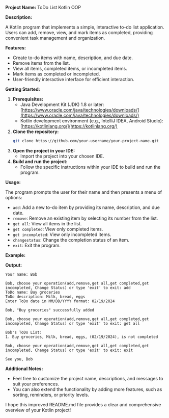 
**Project Name:** ToDo List Kotlin OOP

**Description:**

A Kotlin program that implements a simple, interactive to-do list application. Users can add, remove, view, and mark items as completed, providing convenient task management and organization.

**Features:**

- Create to-do items with name, description, and due date.
- Remove items from the list.
- View all items, completed items, or incompleted items.
- Mark items as completed or incompleted.
- User-friendly interactive interface for efficient interaction.

**Getting Started:**

1. **Prerequisites:**
   - Java Development Kit (JDK) 1.8 or later: [https://www.oracle.com/java/technologies/downloads/](https://www.oracle.com/java/technologies/downloads/)
   - Kotlin development environment (e.g., IntelliJ IDEA, Android Studio): [https://kotlinlang.org/](https://kotlinlang.org/)
2. **Clone the repository:**
   ```bash
   git clone https://github.com/your-username/your-project-name.git
   ```
3. **Open the project in your IDE:**
   - Import the project into your chosen IDE.
4. **Build and run the project:**
   - Follow the specific instructions within your IDE to build and run the program.

**Usage:**

The program prompts the user for their name and then presents a menu of options:

- `add`: Add a new to-do item by providing its name, description, and due date.
- `remove`: Remove an existing item by selecting its number from the list.
- `get all`: View all items in the list.
- `get completed`: View only completed items.
- `get incompleted`: View only incompleted items.
- `changestatus`: Change the completion status of an item.
- `exit`: Exit the program.

**Example:**

**Output:**

```
Your name: Bob

Bob, choose your operation(add,remove,get all,get completed,get incompleted, Change Status) or type 'exit' to exit: add
ToDo name: Buy groceries
ToDo description: Milk, bread, eggs
Enter ToDo date in MM/DD/YYYY format: 02/19/2024

Bob, "Buy groceries" successfully added

Bob, choose your operation(add,remove,get all,get completed,get incompleted, Change Status) or type 'exit' to exit: get all

Bob's ToDo List:
1. Buy groceries, Milk, bread, eggs, (02/19/2024), is not completed

Bob, choose your operation(add,remove,get all,get completed,get incompleted, Change Status) or type 'exit' to exit: exit

See you, Bob
```

**Additional Notes:**

- Feel free to customize the project name, descriptions, and messages to suit your preferences.
- You can also extend the functionality by adding more features, such as sorting, reminders, or priority levels.

I hope this improved README.md file provides a clear and comprehensive overview of your Kotlin project!
